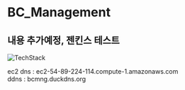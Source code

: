 # BC_Management

## 내용 추가예정, 젠킨스 테스트
![TechStack](https://user-images.githubusercontent.com/29935107/156303395-408fe54a-22be-468a-ad4a-89e52d50ff5b.png)

ec2 dns : ec2-54-89-224-114.compute-1.amazonaws.com
<br>
ddns : bcmng.duckdns.org
